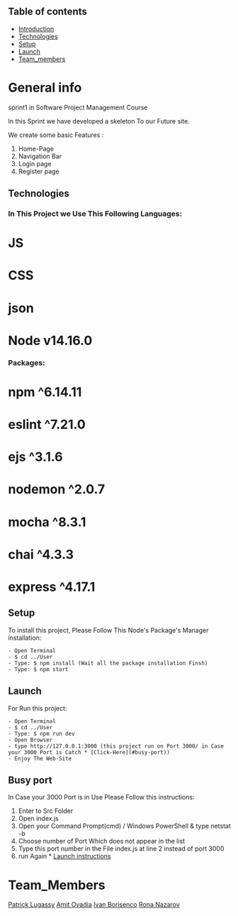 ## Table of contents
* [Introduction](#general-info)
* [Technologies](#technologies)
* [Setup](#setup)
* [Launch](#launch)
* [Team_members](#Team_Members)

# General info
sprint1 in Software Project Management Course

In this Sprint we have developed a skeleton To our Future site.

We create some basic Features :

1. Home-Page
2. Navigation Bar
3. Login page
4. Register page


## Technologies
### In This Project we Use This Following Languages:

# JS
# CSS
# json 
# Node v14.16.0

### Packages:

# npm ^6.14.11
# eslint ^7.21.0
# ejs ^3.1.6
# nodemon ^2.0.7
# mocha ^8.3.1
# chai ^4.3.3
# express ^4.17.1


## Setup
To install this project, Please Follow This Node's Package's Manager installation:

```
- Open Terminal
- $ cd ../User
- Type: $ npm install (Wait all the package installation Finsh)
- Type: $ npm start
```


## Launch
For Run this project:
```
- Open Terminal
- $ cd ../User
- Type: $ npm run dev
- Open Browser 
- type http://127.0.0.1:3000 (this project run on Port 3000/ in Case your 3000 Port is Catch * [Click-Here](#busy-port))
- Enjoy The Web-Site
```



## Busy port
In Case your 3000 Port is in Use Please Follow this instructions:

1. Enter to Src Folder
2. Open index.js
3. Open your Command Prompt(cmd) / Windows PowerShell & type netstat -b 
4. Choose number of Port Which does not appear in the list
5. Type this port number in the File index.js at line 2 instead of port 3000
6. run Again * [Launch instructions](#launch)



# Team_Members
[Patrick Lugassy](https://github.com/patrick14796 "Rona Nazarov Profile")
[Amit Ovadia](https://github.com/AmitOvadia "Rona Nazarov Profile")
[Ivan Borisenco](https://github.com/Colvan "Rona Nazarov Profile")
[Rona Nazarov](https://github.com/RonaNazarov "Rona Nazarov Profile")



